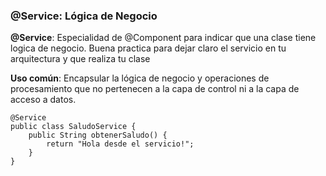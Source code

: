### @Service: Lógica de Negocio

**@Service**: Especialidad de @Component para indicar que una clase tiene logica de negocio. Buena practica para dejar claro el servicio en tu arquitectura y que realiza tu clase

**Uso común**: Encapsular la lógica de negocio y operaciones de procesamiento que no pertenecen a la capa de control ni a la capa de acceso a datos.

```
@Service
public class SaludoService {
    public String obtenerSaludo() {
        return "Hola desde el servicio!";
    }
}
```
